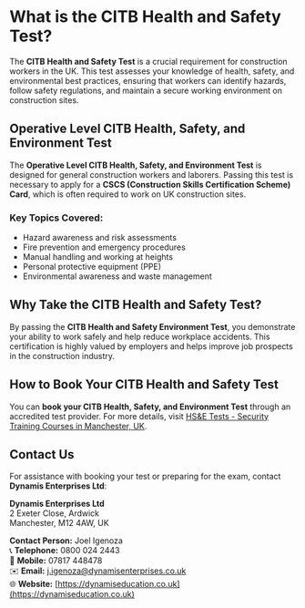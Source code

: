 # What is the CITB Health and Safety Test?

The **CITB Health and Safety Test** is a crucial requirement for construction workers in the UK. This test assesses your knowledge of health, safety, and environmental best practices, ensuring that workers can identify hazards, follow safety regulations, and maintain a secure working environment on construction sites.

## Operative Level CITB Health, Safety, and Environment Test

The **Operative Level CITB Health, Safety, and Environment Test** is designed for general construction workers and laborers. Passing this test is necessary to apply for a **CSCS (Construction Skills Certification Scheme) Card**, which is often required to work on UK construction sites.

### Key Topics Covered:
- Hazard awareness and risk assessments
- Fire prevention and emergency procedures
- Manual handling and working at heights
- Personal protective equipment (PPE)
- Environmental awareness and waste management

## Why Take the CITB Health and Safety Test?

By passing the **CITB Health and Safety Environment Test**, you demonstrate your ability to work safely and help reduce workplace accidents. This certification is highly valued by employers and helps improve job prospects in the construction industry.

## How to Book Your CITB Health and Safety Test

You can **book your CITB Health, Safety, and Environment Test** through an accredited test provider. For more details, visit [HS&E Tests - Security Training Courses in Manchester, UK](https://dynamiseducation.co.uk/hse-tests/).

## Contact Us

For assistance with booking your test or preparing for the exam, contact **Dynamis Enterprises Ltd**:

**Dynamis Enterprises Ltd**  
2 Exeter Close, Ardwick  
Manchester, M12 4AW, UK  

**Contact Person:** Joel Igenoza  
📞 **Telephone:** 0800 024 2443  
📱 **Mobile:** 07817 448478  
✉️ **Email:** [j.igenoza@dynamisenterprises.co.uk](mailto:j.igenoza@dynamisenterprises.co.uk)  
🌐 **Website:** [https://dynamiseducation.co.uk](https://dynamiseducation.co.uk)  

